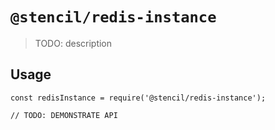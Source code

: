 # `@stencil/redis-instance`

> TODO: description

## Usage

```
const redisInstance = require('@stencil/redis-instance');

// TODO: DEMONSTRATE API
```
